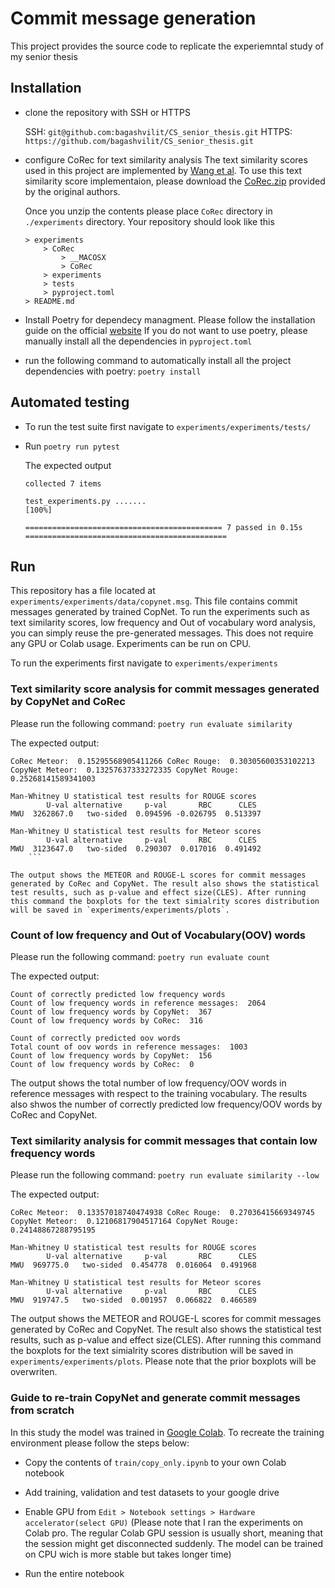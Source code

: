 # Commit message generation

This project provides the source code to replicate the experiemntal study of my senior thesis

## Installation

- clone the repository with SSH or HTTPS

    SSH: `git@github.com:bagashvilit/CS_senior_thesis.git`
    HTTPS: `https://github.com/bagashvilit/CS_senior_thesis.git`

- configure CoRec for text similarity analysis
    The text similarity scores used in this project are implemented by [Wang et al](https://xin-xia.github.io/publication/tosem212.pdf). To use this text similarity score implementaion, please download the [CoRec.zip](https://zenodo.org/record/3828107#.Xr4DfRMzbWc) provided by the original authors.

    Once you unzip the contents please place `CoRec` directory in `./experiments` directory. Your repository should look like this

    ```
    > experiments
        > CoRec
            > __MACOSX
            > CoRec
        > experiments
        > tests
        > pyproject.toml
    > README.md
    ```

- Install Poetry for dependecy managment. Please follow the installation guide on the official [website](https://python-poetry.org/)
    If you do not want to use poetry, please manually install all the dependencies in `pyproject.toml`

- run the following command to automatically install all the project dependencies with poetry:
    `poetry install`

## Automated testing

- To run the test suite first navigate to `experiments/experiments/tests/`

- Run `poetry run pytest`

    The expected output

    ```
    collected 7 items                                                                                          

    test_experiments.py .......                                                                          [100%]

    ============================================ 7 passed in 0.15s =============================================

    ```

## Run

This repository has a file located at `experiments/experiments/data/copynet.msg`. This file contains commit messages generated by trained CopNet. To run the experiments such as text similarity scores, low frequency and Out of vocabulary word analysis, you can simply reuse the pre-generated messages. This does not require any GPU or Colab usage. Experiments can be run on CPU.

To run the experiments first navigate to `experiments/experiments`

### Text similarity score analysis for commit messages generated by CopyNet and CoRec

Please run the following command: `poetry run evaluate similarity`

The expected output:

```
CoRec Meteor:  0.15295568905411266 CoRec Rouge:  0.30305600353102213
CopyNet Meteor:  0.13257637333272335 CopyNet Rouge:  0.25268141589341003

Man-Whitney U statistical test results for ROUGE scores
        U-val alternative     p-val       RBC      CLES
MWU  3262867.0   two-sided  0.094596 -0.026795  0.513397

Man-Whitney U statistical test results for Meteor scores
        U-val alternative     p-val       RBC      CLES
MWU  3123647.0   two-sided  0.290307  0.017016  0.491492
    ```

The output shows the METEOR and ROUGE-L scores for commit messages generated by CoRec and CopyNet. The result also shows the statistical test results, such as p-value and effect size(CLES). After running this command the boxplots for the text simialrity scores distribution will be saved in `experiments/experiments/plots`.
```

### Count of low frequency and Out of Vocabulary(OOV) words

Please run the following command: `poetry run evaluate count`

The expected output:

```
Count of correctly predicted low frequency words
Count of low frequency words in reference messages:  2064
Count of low frequency words by CopyNet:  367
Count of low frequency words by CoRec:  316

Count of correctly predicted oov words
Total count of oov words in reference messages:  1003
Count of low frequency words by CopyNet:  156
Count of low frequency words by CoRec:  0
```

The output shows the total number of low frequency/OOV words in reference messages with respect to the training vocabulary. The results also shwos the number of correctly predicted low frequency/OOV words by CoRec and CopyNet.

### Text similarity analysis for commit messages that contain low frequency words

Please run the following command: `poetry run evaluate similarity --low`

The expected output:

```
CoRec Meteor:  0.13357018740474938 CoRec Rouge:  0.27036415669349745
CopyNet Meteor:  0.12106817904517164 CopyNet Rouge:  0.24148867288795195

Man-Whitney U statistical test results for ROUGE scores
        U-val alternative     p-val       RBC      CLES
MWU  969775.0   two-sided  0.454778  0.016064  0.491968

Man-Whitney U statistical test results for Meteor scores
        U-val alternative     p-val       RBC      CLES
MWU  919747.5   two-sided  0.001957  0.066822  0.466589
```

The output shows the METEOR and ROUGE-L scores for commit messages generated by CoRec and CopyNet. The result also shows the statistical test results, such as p-value and effect size(CLES). After running this command the boxplots for the text simialrity scores distribution will be saved in `experiments/experiments/plots`. Please note that the prior boxplots will be overwriten.


### Guide to re-train CopyNet and generate commit messages from scratch

In this study the model was trained in [Google Colab](https://colab.research.google.com/). To recreate the training environment please follow the steps below:

- Copy the contents of `train/copy_only.ipynb` to your own Colab notebook

- Add training, validation and test datasets to your google drive

- Enable GPU from `Edit > Notebook settings > Hardware accelerator(select GPU)` (Please note that I ran the experiments on Colab pro. The regular Colab GPU session is usually short, meaning that the session might get disconnected suddenly. The model can be trained on CPU wich is more stable but takes longer time)

- Run the entire notebook
